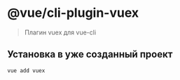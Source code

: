 # @vue/cli-plugin-vuex

> Плагин vuex для vue-cli

## Установка в уже созданный проект

```sh
vue add vuex
```
